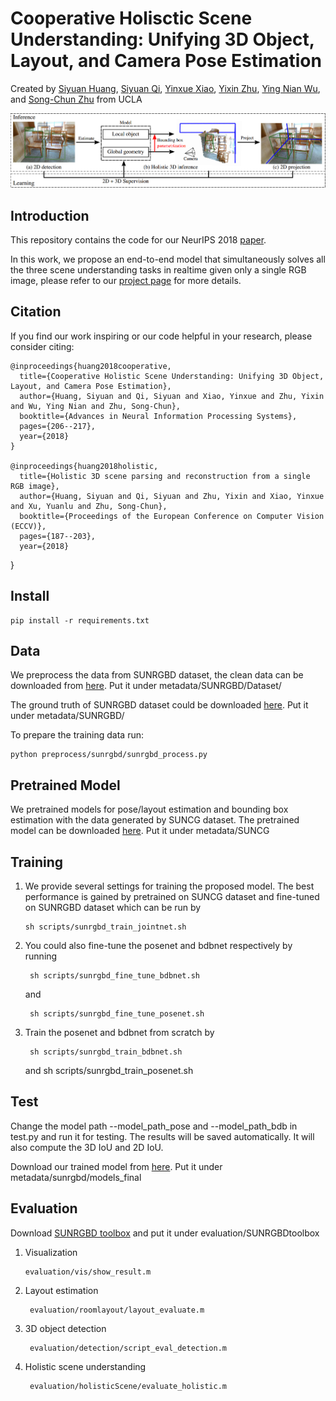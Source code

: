 # Cooperative Holisctic Scene Understanding: Unifying 3D Object, Layout, and Camera Pose Estimation 

Created by <a href="http://www.siyuanhaung.com" target="_blank">Siyuan Huang</a>,
					<a href="http://web.cs.ucla.edu/~syqi/" target="_blank">Siyuan Qi</a>,
					<a href="http://yolandaxiao.com/" target="_blank">Yinxue Xiao</a>,
					<a href="http://www.yzhu.io/" target="_blank">Yixin Zhu</a>,
					<a href="http://www.stat.ucla.edu/~ywu/" target="blank">Ying Nian Wu</a>, and
					<a href="http://www.stat.ucla.edu/~sczhu/" target="blank">Song-Chun Zhu</a> from UCLA

![teaser](doc/teaser.png)

## Introduction

This repository contains the code for our NeurIPS 2018 <a href=http://papers.nips.cc/paper/7305-cooperative-holistic-scene-understanding-unifying-3d-object-layout-and-camera-pose-estimation.pdf>paper</a>. 

In this work, we propose an end-to-end model that simultaneously solves all the three scene understanding tasks in realtime
given only a single RGB image, please refer to our <a href=http://siyuanhuang.com/cooperative_parsing/main.html>project page</a> for more details. 

## Citation

If you find our work inspiring or our code helpful in your research, please consider citing:

    @inproceedings{huang2018cooperative,
      title={Cooperative Holistic Scene Understanding: Unifying 3D Object, Layout, and Camera Pose Estimation},
      author={Huang, Siyuan and Qi, Siyuan and Xiao, Yinxue and Zhu, Yixin and Wu, Ying Nian and Zhu, Song-Chun},
      booktitle={Advances in Neural Information Processing Systems},
      pages={206--217},
      year={2018}
    }					

    @inproceedings{huang2018holistic,
      title={Holistic 3D scene parsing and reconstruction from a single RGB image},
      author={Huang, Siyuan and Qi, Siyuan and Zhu, Yixin and Xiao, Yinxue and Xu, Yuanlu and Zhu, Song-Chun},
      booktitle={Proceedings of the European Conference on Computer Vision (ECCV)},
      pages={187--203},
      year={2018}
}

## Install 
    pip install -r requirements.txt
    
## Data
We preprocess the data from SUNRGBD dataset, the clean data can be downloaded from <a href="https://drive.google.com/file/d/1XeCE87yACXxGisMTPPFb41u_AmQHetBE/view?usp=sharing"> here</a>. Put it under metadata/SUNRGBD/Dataset/

The ground truth of SUNRGBD dataset could be downloaded <a href="https://drive.google.com/open?id=1QUbq7fRtJtBPkSJbIsZOTwYR5MwtZuiV"> here</a>. Put it under metadata/SUNRGBD/


To prepare the training data run:
    
    python preprocess/sunrgbd/sunrgbd_process.py
    
## Pretrained Model
We pretrained models for pose/layout estimation and bounding box estimation with the data generated by SUNCG dataset. The pretrained model can be downloaded <a href="https://drive.google.com/open?id=1bkgI8Nprt_aDhS-V2N3srDbNGChJbF-l"> here</a>. Put it under metadata/SUNCG

## Training 
1.  We provide several settings for training the proposed model. The best performance is gained by pretrained on SUNCG dataset and fine-tuned on SUNRGBD dataset which can be run by 
    
        sh scripts/sunrgbd_train_jointnet.sh
    
2. You could also fine-tune the posenet and bdbnet respectively by running
    
        sh scripts/sunrgbd_fine_tune_bdbnet.sh
        
    and 
    
        sh scripts/sunrgbd_fine_tune_posenet.sh
        
3. Train the posenet and bdbnet from scratch by

        sh scripts/sunrgbd_train_bdbnet.sh
        
    and sh scripts/sunrgbd_train_posenet.sh

## Test
Change the model path --model_path_pose and --model_path_bdb in test.py and run it for testing. The results will be saved automatically. It will also compute the 3D IoU and 2D IoU.

Download our trained model from <a href="https://drive.google.com/file/d/1LbhJCxa2OAO4O0GQhrAZZV1KuGAfTrV6/view?usp=sharing">here</a>. Put it under metadata/sunrgbd/models_final
## Evaluation

Download <a href="http://rgbd.cs.princeton.edu/data/SUNRGBDtoolbox.zip">SUNRGBD toolbox</a> and put it under evaluation/SUNRGBDtoolbox

1. Visualization
       
       evaluation/vis/show_result.m

2. Layout estimation
    
        evaluation/roomlayout/layout_evaluate.m
        
3. 3D object detection 
        
        evaluation/detection/script_eval_detection.m
        
4. Holistic scene understanding
        
        evaluation/holisticScene/evaluate_holistic.m


